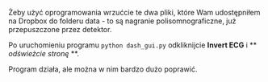 Żeby użyć oprogramowania wrzućcie te dwa pliki, które Wam udostępniłem na Dropbox do folderu data - to są nagranie polisomnograficzne, już przepuszczone przez detektor. 

Po uruchomieniu programu `python dash_gui.py` odkliknijcie **Invert ECG** i ** *odświeżcie stronę* **.

Program działa, ale można w nim bardzo dużo poprawić.